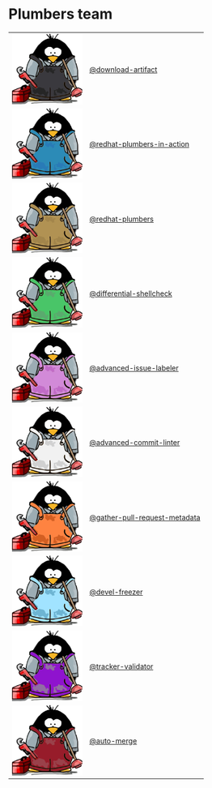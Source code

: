 # Plumbers team

<table>
    <tr>
        <td><img src="members/black-plumber.png" width = 139px height = 139px ></td>
        <td><a href="https://github.com/redhat-plumbers-in-action/download-artifact">@download-artifact</a></td>
    </tr>
    <tr>
        <td><img src="members/blue-plumber.png" width = 139px height = 139px></td>
        <td><a href="https://github.com/redhat-plumbers-in-action">@redhat-plumbers-in-action</a></td>
    </tr>
    <tr>
        <td><img src="members/brown-plumber.png" width = 139px height = 139px ></td>
        <td><a href="https://github.com/redhat-plumbers">@redhat-plumbers</a></td>
    </tr>
    <tr>
        <td><img src="members/green-plumber.png" width = 139px height = 139px></td>
        <td><a href="https://github.com/marketplace/actions/differential-shellcheck">@differential-shellcheck</a></td>
    </tr>
    <tr>
        <td><img src="members/pink-plumber.png" width = 139px height = 139px></td>
        <td><a href="https://github.com/redhat-plumbers-in-action/advanced-issue-labeler">@advanced-issue-labeler</a></td>
    </tr>
    <tr>
        <td><img src="members/white-plumber.png" width = 139px height = 139px></td>
        <td><a href="https://github.com/redhat-plumbers-in-action/advanced-commit-linter">@advanced-commit-linter</a></td>
    </tr>
    <tr>
        <td><img src="members/orange-plumber.png" width = 139px height = 139px></td>
        <td><a href="https://github.com/redhat-plumbers-in-action/gather-pull-request-metadata">@gather-pull-request-metadata</a></td>
    </tr>
    <tr>
        <td><img src="members/light-blue-plumber.png" width = 139px height = 139px></td>
        <td><a href="https://github.com/redhat-plumbers-in-action/devel-freezer">@devel-freezer</a></td>
    </tr>
    <tr>
        <td><img src="members/purple-plumber.png" width = 139px height = 139px></td>
        <td><a href="https://github.com/redhat-plumbers-in-action/tracker-validator">@tracker-validator</a></td>
    </tr>
    <tr>
        <td><img src="members/red-plumber.png" width = 139px height = 139px></td>
        <td><a href="https://github.com/redhat-plumbers-in-action/auto-merge">@auto-merge</a></td>
    </tr>
</table>
